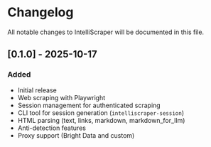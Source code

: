 # Changelog

All notable changes to IntelliScraper will be documented in this file.

## [0.1.0] - 2025-10-17

### Added
- Initial release
- Web scraping with Playwright
- Session management for authenticated scraping
- CLI tool for session generation (`intelliscraper-session`)
- HTML parsing (text, links, markdown, markdown_for_llm)
- Anti-detection features
- Proxy support (Bright Data and custom)